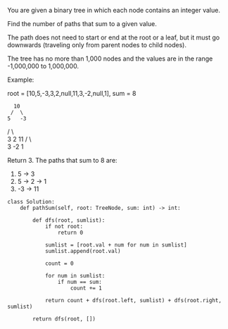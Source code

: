 You are given a binary tree in which each node contains an integer value.

Find the number of paths that sum to a given value.

The path does not need to start or end at the root or a leaf, but it must go downwards (traveling only from parent nodes to child nodes).

The tree has no more than 1,000 nodes and the values are in the range -1,000,000 to 1,000,000.

Example:

root = [10,5,-3,3,2,null,11,3,-2,null,1], sum = 8

      10
     /  \
    5   -3
   / \    \
  3   2   11
 / \   \
3  -2   1

Return 3. The paths that sum to 8 are:

1.  5 -> 3
2.  5 -> 2 -> 1
3. -3 -> 11

```
class Solution:
    def pathSum(self, root: TreeNode, sum: int) -> int:
        
        def dfs(root, sumlist):
            if not root:
                return 0

            sumlist = [root.val + num for num in sumlist]
            sumlist.append(root.val)
            
            count = 0
            
            for num in sumlist:
                if num == sum:
                    count += 1
            
            return count + dfs(root.left, sumlist) + dfs(root.right, sumlist)
        
        return dfs(root, [])
```

